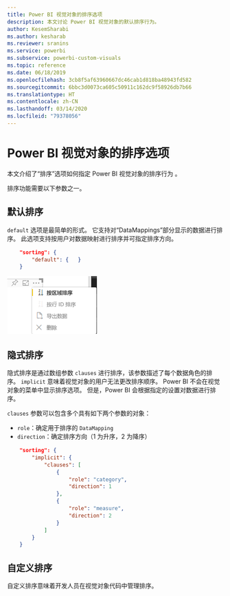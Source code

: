 ```yaml
---
title: Power BI 视觉对象的排序选项
description: 本文讨论 Power BI 视觉对象的默认排序行为。
author: KesemSharabi
ms.author: kesharab
ms.reviewer: sranins
ms.service: powerbi
ms.subservice: powerbi-custom-visuals
ms.topic: reference
ms.date: 06/18/2019
ms.openlocfilehash: 3cb8f5af63960667dc46cab1d818ba48943fd582
ms.sourcegitcommit: 6bbc3d0073ca605c50911c162dc9f58926db7b66
ms.translationtype: HT
ms.contentlocale: zh-CN
ms.lasthandoff: 03/14/2020
ms.locfileid: "79378056"
---
```

# <a name="sorting-options-for-power-bi-visuals"></a>Power BI 视觉对象的排序选项

本文介绍了“排序”选项如何指定 Power BI 视觉对象的排序行为  。 

排序功能需要以下参数之一。

## <a name="default-sorting"></a>默认排序

`default` 选项是最简单的形式。 它支持对“DataMappings”部分显示的数据进行排序。 此选项支持按用户对数据映射进行排序并可指定排序方向。

```json
    "sorting": {
        "default": {   }
    }
```

![上下文菜单中的排序选项](media/sort-options/sorting.png)

## <a name="implicit-sorting"></a>隐式排序

隐式排序是通过数组参数 `clauses` 进行排序，该参数描述了每个数据角色的排序。 `implicit` 意味着视觉对象的用户无法更改排序顺序。 Power BI 不会在视觉对象的菜单中显示排序选项。 但是，Power BI 会根据指定的设置对数据进行排序。

`clauses` 参数可以包含多个具有如下两个参数的对象：

- `role`：确定用于排序的 `DataMapping`
- `direction`：确定排序方向（1 为升序，2 为降序）

```json
    "sorting": {
        "implicit": {
            "clauses": [
                {
                    "role": "category",
                    "direction": 1
                },
                {
                    "role": "measure",
                    "direction": 2
                }
            ]
        }
    }
```

## <a name="custom-sorting"></a>自定义排序

自定义排序意味着开发人员在视觉对象代码中管理排序。
